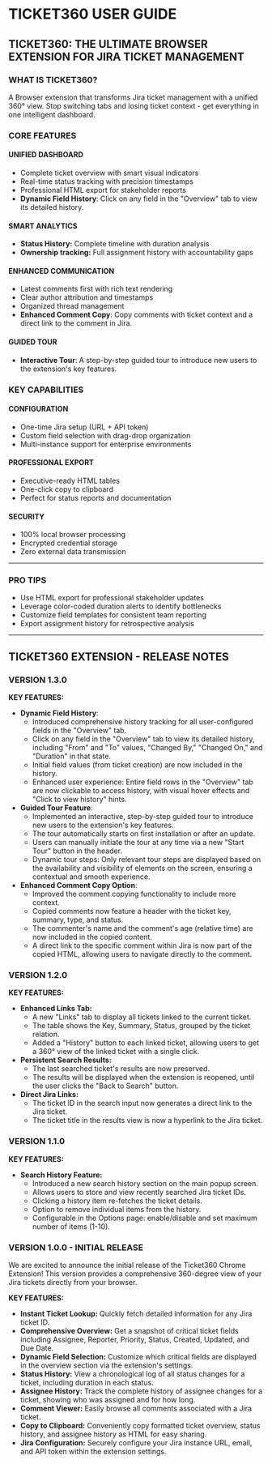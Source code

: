 # TICKET360 USER GUIDE

## TICKET360: THE ULTIMATE BROWSER EXTENSION FOR JIRA TICKET MANAGEMENT

### WHAT IS TICKET360?

A Browser extension that transforms Jira ticket management with a unified 360° view. Stop switching tabs and losing ticket context - get everything in one intelligent dashboard.

### CORE FEATURES

#### UNIFIED DASHBOARD

*   Complete ticket overview with smart visual indicators
*   Real-time status tracking with precision timestamps
*   Professional HTML export for stakeholder reports
*   **Dynamic Field History**: Click on any field in the "Overview" tab to view its detailed history.

#### SMART ANALYTICS

*   **Status History:** Complete timeline with duration analysis
*   **Ownership tracking:** Full assignment history with accountability gaps

#### ENHANCED COMMUNICATION

*   Latest comments first with rich text rendering
*   Clear author attribution and timestamps
*   Organized thread management
*   **Enhanced Comment Copy**: Copy comments with ticket context and a direct link to the comment in Jira.

#### GUIDED TOUR

*   **Interactive Tour**: A step-by-step guided tour to introduce new users to the extension's key features.

### KEY CAPABILITIES

#### CONFIGURATION

*   One-time Jira setup (URL + API token)
*   Custom field selection with drag-drop organization
*   Multi-instance support for enterprise environments

#### PROFESSIONAL EXPORT

*   Executive-ready HTML tables
*   One-click copy to clipboard
*   Perfect for status reports and documentation

#### SECURITY

*   100% local browser processing
*   Encrypted credential storage
*   Zero external data transmission

---

### PRO TIPS

*   Use HTML export for professional stakeholder updates
*   Leverage color-coded duration alerts to identify bottlenecks
*   Customize field templates for consistent team reporting
*   Export assignment history for retrospective analysis

---

## TICKET360 EXTENSION - RELEASE NOTES

### VERSION 1.3.0

**KEY FEATURES:**

*   **Dynamic Field History**:
    *   Introduced comprehensive history tracking for all user-configured fields in the "Overview" tab.
    *   Click on any field in the "Overview" tab to view its detailed history, including "From" and "To" values, "Changed By," "Changed On," and "Duration" in that state.
    *   Initial field values (from ticket creation) are now included in the history.
    *   Enhanced user experience: Entire field rows in the "Overview" tab are now clickable to access history, with visual hover effects and "Click to view history" hints.
*   **Guided Tour Feature**:
    *   Implemented an interactive, step-by-step guided tour to introduce new users to the extension's key features.
    *   The tour automatically starts on first installation or after an update.
    *   Users can manually initiate the tour at any time via a new "Start Tour" button in the header.
    *   Dynamic tour steps: Only relevant tour steps are displayed based on the availability and visibility of elements on the screen, ensuring a contextual and smooth experience.
*   **Enhanced Comment Copy Option**:
    *   Improved the comment copying functionality to include more context.
    *   Copied comments now feature a header with the ticket key, summary, type, and status.
    *   The commenter's name and the comment's age (relative time) are now included in the copied content.
    *   A direct link to the specific comment within Jira is now part of the copied HTML, allowing users to navigate directly to the comment.

### VERSION 1.2.0

**KEY FEATURES:**

*   **Enhanced Links Tab:**
    *   A new "Links" tab to display all tickets linked to the current ticket.
    *   The table shows the Key, Summary, Status, grouped by the ticket relation.
    *   Added a "History" button to each linked ticket, allowing users to get a 360° view of the linked ticket with a single click.
*   **Persistent Search Results:**
    *   The last searched ticket's results are now preserved.
    *   The results will be displayed when the extension is reopened, until the user clicks the "Back to Search" button.
*   **Direct Jira Links:**
    *   The ticket ID in the search input now generates a direct link to the Jira ticket.
    *   The ticket title in the results view is now a hyperlink to the Jira ticket.

### VERSION 1.1.0

**KEY FEATURES:**

*   **Search History Feature:**
    *   Introduced a new search history section on the main popup screen.
    *   Allows users to store and view recently searched Jira ticket IDs.
    *   Clicking a history item re-fetches the ticket details.
    *   Option to remove individual items from the history.
    *   Configurable in the Options page: enable/disable and set maximum number of items (1-10).

### VERSION 1.0.0 - INITIAL RELEASE

We are excited to announce the initial release of the Ticket360 Chrome Extension! This version provides a comprehensive 360-degree view of your Jira tickets directly from your browser.

**KEY FEATURES:**

*   **Instant Ticket Lookup:** Quickly fetch detailed information for any Jira ticket ID.
*   **Comprehensive Overview:** Get a snapshot of critical ticket fields including Assignee, Reporter, Priority, Status, Created, Updated, and Due Date.
*   **Dynamic Field Selection:** Customize which critical fields are displayed in the overview section via the extension's settings.
*   **Status History:** View a chronological log of all status changes for a ticket, including duration in each status.
*   **Assignee History:** Track the complete history of assignee changes for a ticket, showing who was assigned and for how long.
*   **Comment Viewer:** Easily browse all comments associated with a Jira ticket.
*   **Copy to Clipboard:** Conveniently copy formatted ticket overview, status history, and assignee history as HTML for easy sharing.
*   **Jira Configuration:** Securely configure your Jira instance URL, email, and API token within the extension settings.
